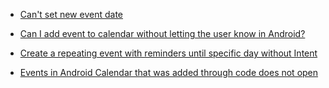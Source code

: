 
* [Can't set new event date](https://stackoverflow.com/questions/36947410/xamarin-android-cant-set-new-events-date)

* [Can I add event to calendar without letting the user know in Android?](https://stackoverflow.com/questions/31779758/can-i-add-event-to-calendar-without-letting-user-know-in-android)

* [Create a repeating event with reminders until specific day without Intent](https://stackoverflow.com/questions/13652168/create-a-repeating-event-with-reminder-until-specific-day-without-intent-in-andr)

* [Events in Android Calendar that was added through code does not open](https://stackoverflow.com/questions/17789861/events-in-android-calendar-that-was-added-through-code-does-not-open)
